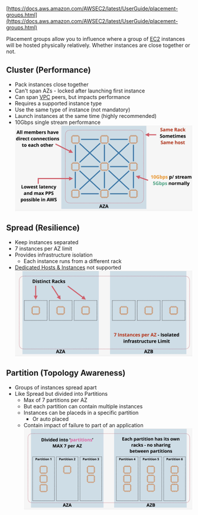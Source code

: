 [https://docs.aws.amazon.com/AWSEC2/latest/UserGuide/placement-groups.html](https://docs.aws.amazon.com/AWSEC2/latest/UserGuide/placement-groups.html)

Placement groups allow you to influence where a group of [EC2](EC2.md) instances will be hosted physically relatively. Whether instances are close together or not.
## Cluster (Performance)
- Pack instances close together
- Can't span AZs - locked after launching first instance
- Can span [VPC](../../Network/VPC/VPC.md) peers, but impacts performance
- Requires a supported instance type
- Use the same type of instance (not mandatory)
- Launch instances at the same time (highly recommended)
- 10Gbps single stream performance
![Pasted image 20250316201141.png](_atts/Pasted%20image%2020250316201141.png)
## Spread (Resilience)
- Keep instances separated
- 7 instances per AZ limit
- Provides infrastructure isolation
	- Each instance runs from a different rack
- [Dedicated Hosts & Instances](Purchase%20Options.md#Dedicated%20Hosts) not supported
![Pasted image 20250316202010.png](_atts/Pasted%20image%2020250316202010.png)
## Partition (Topology Awareness)
- Groups of instances spread apart
- Like Spread but divided into Partitions
	- Max of 7 partitions per AZ
	- But each partition can contain multiple instances
	- Instances can be placeds in a specific partition
		- Or auto placed
	- Contain impact of failure to part of an application
![Pasted image 20250316202611.png](_atts/Pasted%20image%2020250316202611.png)